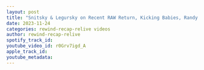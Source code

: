 ```yaml
---
layout: post
title: "Snitsky & Legursky on Recent RAW Return, Kicking Babies, Randy Orton, Paul London Elimination, Kane"
date: 2023-11-24
categories: rewind-recap-relive videos
author: rewind-recap-relive
spotify_track_id: 
youtube_video_id: r0Grv7igd_A
apple_track_id: 
youtube_metadata: 
---
```

